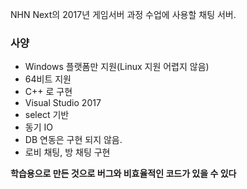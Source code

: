 NHN Next의 2017년 게임서버 과정 수업에 사용할 채팅 서버.  
  
  
### 사양
- Windows 플랫폼만 지원(Linux 지원 어렵지 않음)
- 64비트 지원
- C++ 로 구현
- Visual Studio 2017
- select 기반
- 동기 IO
- DB 연동은 구현 되지 않음.
- 로비 채팅, 방 채팅 구현
  
**학습용으로 만든 것으로 버그와 비효율적인 코드가 있을 수 있다**
